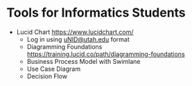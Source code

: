 # Tools for Informatics Students

* Lucid Chart https://www.lucidchart.com/
  * Log in using uNID@utah.edu format
  * Diagramming Foundations https://training.lucid.co/path/diagramming-foundations
  * Business Process Model with Swimlane
  * Use Case Diagram
  * Decision Flow
